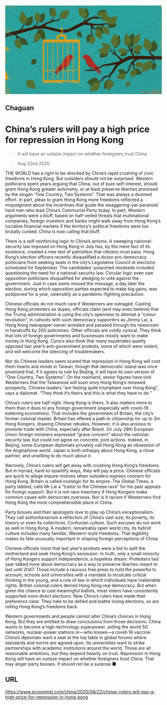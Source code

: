 ![](./images/20200822_CND000_0.jpg)

## Chaguan

# China’s rulers will pay a high price for repression in Hong Kong

> It will have an outsize impact on whether foreigners trust China

> Aug 22nd 2020

THE WORLD has a right to be shocked by China’s rapid crushing of civic freedoms in Hong Kong. But outsiders should not be surprised. Western politicians spent years arguing that China, out of pure self-interest, should grant Hong Kong greater autonomy, or at least preserve liberties promised by the slogan “One Country, Two Systems”. That was always a doomed effort. In part, pleas to grant Hong Kong more freedoms reflected a misjudgment about the incentives that guide the swaggering-yet-paranoid hard men who lead China’s Communist Party today. In part, Western arguments were a bluff, based on half-veiled threats that multinational companies, foreign investors and banks might walk away from Hong Kong’s lucrative financial markets if the territory’s political freedoms were too brutally curbed. China is now calling that bluff.

There is a self-reinforcing logic to China’s actions. A sweeping national-security law imposed on Hong Kong in July has, by the mere fact of its existence, created a new test of patriotism that citizens must pass. Hong Kong’s election officers recently disqualified a dozen pro-democracy politicians from seeking seats in the city’s Legislative Council at elections scheduled for September. The candidates’ purported misdeeds included questioning the need for a national-security law. Circular logic even saw opposition politicians disqualified for pledging to vote against the government. Just in case some missed the message, a day later the election, during which opposition parties expected to make big gains, was postponed for a year, ostensibly as a pandemic-fighting precaution.

Chinese officials do not much care if Westerners are outraged. Casting Hong Kong protesters as dupes, officials claim (and may even believe) that the Trump administration is using the city’s openness to attempt a “colour revolution”, in cahoots with such democracy supporters as Jimmy Lai, a Hong Kong newspaper owner arrested and paraded through his newsroom in handcuffs by 200 policemen. Other officials are coldly cynical. They think that lots of foreign governments and businesses mostly want to make money in Hong Kong. Cynics also think that many expatriates quietly opposed last year’s anti-government protests, some of which were violent, and will welcome the silencing of troublemakers.

Nor do Chinese leaders seem scared that repression in Hong Kong will cost them hearts and minds in Taiwan, though that democratic island was once promised that, if it agrees to rule by Beijing, it will have its own version of “One Country, Two Systems”. On the mainland, senior figures have told Westerners that the Taiwanese will soon envy Hong Kong’s renewed prosperity. Chinese leaders “are feeling quite triumphant over Hong Kong”, says a diplomat. “They think it’s theirs and this is what they have to do.”

China’s rulers are half-right. Hong Kong is theirs. It also matters more to them than it does to any foreign government (especially with covid-19 battering economies). That includes the government of Britain, the city’s former colonial master. Britain has offered a path to citizenship for up to 3m Hong Kongers, drawing Chinese rebukes. However, it is also anxious to promote trade with China, especially after Brexit. On July 28th European Union foreign ministers expressed “grave concern” about the national-security law, but could not agree on concrete, joint actions. Indeed, in Beijing, some European diplomats privately call Hong Kong an obsession of the Anglophone world. Japan is both unhappy about Hong Kong, a close partner, and unwilling to do much about it.

Narrowly, China’s rulers will get away with crushing Hong Kong’s freedoms. But in myriad, hard-to-quantify ways, they will pay a price. Chinese officials are quick to allege impure motives when outsiders express concern for Hong Kong. Britain is called nostalgic for its empire. The Global Times, a party tabloid, calls Mr Lai a “traitor to the Chinese race” for his past appeals for foreign support. But it is not race treachery if Hong Kongers make common cause with democrats overseas. Nor is it racism if Westerners find Hong Kong the most comprehensible place in China.

Party bosses and their apologists love to play up China’s exceptionalism. They call authoritarianism a reflection of China’s vast size, its poverty, its history or even its collectivist, Confucian culture. Such excuses do not work as well in Hong Kong. A modern, remarkably open world city, its hybrid culture includes many familiar, Western-style freedoms. That legibility makes its fate unusually important in shaping foreign perceptions of China.

Chinese officials insist that last year’s protests were a bid to split the motherland and seek Hong Kong’s secession. In truth, only a small minority of Hong Kongers support independence, a hopeless dream. Protesters last year talked more about democracy as a way to preserve liberties meant to last until 2047. Those include a raucous free press to hold the powerful to account, schools and universities with a mandate to inculcate critical thinking in the young, and a rule of law in which individuals have inalienable rights. British colonial rulers denied Hong Kong real democracy. But when given the chance to cast meaningful ballots, most voters have consistently supported more direct elections. Now China’s rulers have made their preference clear. They hate to be defied and loathe losing elections, so are rolling Hong Kong’s freedoms back.

Western governments and people cannot alter China’s choices in Hong Kong. But they are entitled to draw conclusions from those decisions. China wants to become a high-technology superpower, selling the world 5G networks, nuclear-power stations or—who knows—a covid-19 vaccine. China’s diplomats want a seat at the top table in global forums where standards and norms are agreed upon. Its universities want to strike partnerships with academic institutions around the world. Those are all reasonable ambitions, but they depend heavily on trust. Repression in Hong Kong will have an outsize impact on whether foreigners trust China. That may anger party bosses. It should not be a surprise.■

## URL

https://www.economist.com/china/2020/08/22/chinas-rulers-will-pay-a-high-price-for-repression-in-hong-kong
